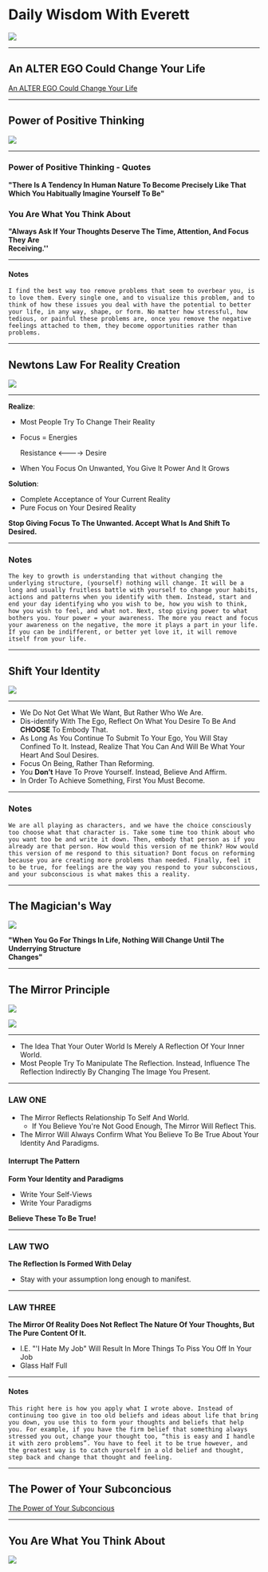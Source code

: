 # Daily Wisdom With Everett

![](../wisdombanner.jpg)

***

## An ALTER EGO Could Change Your Life

[An ALTER EGO Could Change Your Life](https://www.youtube.com/watch?v=nHtLk-M6hsE)

***

## Power of Positive Thinking

![](../PowerofPositiveThinkingQuotes.jpg)

***

### Power of Positive Thinking - Quotes

**"There Is A Tendency In Human Nature To Become Precisely Like That Which You Habitually Imagine Yourself To Be"**

### You Are What You Think About

**"Always Ask If Your Thoughts Deserve The Time, Attention, And Focus They Are**\
**Receiving.''**

***

#### Notes

```
I find the best way too remove problems that seem to overbear you, is to love them. Every single one, and to visualize this problem, and to think of how these issues you deal with have the potential to better your life, in any way, shape, or form. No matter how stressful, how tedious, or painful these problems are, once you remove the negative feelings attached to them, they become opportunities rather than problems.
```

***

## Newtons Law For Reality Creation

![](../NewtonsLawForRealityCreation.jpg)

***

**Realize**:

* Most People Try To Change Their Reality
*   Focus = Energies

    Resistance <----> Desire
* When You Focus On Unwanted, You Give It Power And It Grows

**Solution**:

* Complete Acceptance of Your Current Reality
* Pure Focus on Your Desired Reality

**Stop Giving Focus To The Unwanted. Accept What Is And Shift To Desired.**

***

### Notes

```
The key to growth is understanding that without changing the underlying structure, (yourself) nothing will change. It will be a long and usually fruitless battle with yourself to change your habits, actions and patterns when you identify with them. Instead, start and end your day identifying who you wish to be, how you wish to think, how you wish to feel, and what not. Next, stop giving power to what bothers you. Your power = your awareness. The more you react and focus your awareness on the negative, the more it plays a part in your life. If you can be indifferent, or better yet love it, it will remove itself from your life. 
```

***

## Shift Your Identity

![](../ShiftYourIdentity.jpg)

***

* We Do Not Get What We Want, But Rather Who We Are.
* Dis-identify With The Ego, Reflect On What You Desire To Be And **CHOOSE** To Embody That.
* As Long As You Continue To Submit To Your Ego, You Will Stay Confined To It. Instead, Realize That You Can And Will Be What Your Heart And Soul Desires.
* Focus On Being, Rather Than Reforming.
* You **Don’t** Have To Prove Yourself. Instead, Believe And Affirm.
* In Order To Achieve Something, First You Must Become.

***

### Notes

```
We are all playing as characters, and we have the choice consciously too choose what that character is. Take some time too think about who you want too be and write it down. Then, embody that person as if you already are that person. How would this version of me think? How would this version of me respond to this situation? Dont focus on reforming because you are creating more problems than needed. Finally, feel it to be true, for feelings are the way you respond to your subconscious, and your subconscious is what makes this a reality.
```

***

## The Magician's Way

![](../TheMagiciansWay.jpg)

**"When You Go For Things In Life, Nothing Will Change Until The Underrying Structure**\
**Changes"**

***

## The Mirror Principle

![](../themirrorprinciple.jpg)

![](../themirrorprinciplecontd.jpg)

***

* The Idea That Your Outer World Is Merely A Reflection Of Your Inner World.
* Most People Try To Manipulate The Reflection. Instead, Influence The Reflection Indirectly By Changing The Image You Present.

***

### LAW ONE

* The Mirror Reflects Relationship To Self And World.
  * If You Believe You're Not Good Enough, The Mirror Will Reflect This.
* The Mirror Will Always Confirm What You Believe To Be True About Your Identity And Paradigms.

#### Interrupt The Pattern

**Form Your Identity and Paradigms**

* Write Your Self-Views
* Write Your Paradigms

**Believe These To Be True!**

***

### LAW TWO

**The Reflection Is Formed With Delay**

* Stay with your assumption long enough to manifest.

***

### LAW THREE

**The Mirror Of Reality Does Not Reflect The Nature Of Your Thoughts, But The Pure Content Of It.**

* I.E. "'I Hate My Job" Will Result In More Things To Piss You Off In Your Job
* Glass Half Full

***

#### Notes

```
This right here is how you apply what I wrote above. Instead of continuing too give in too old beliefs and ideas about life that bring you down, you use this to form your thoughts and beliefs that help you. For example, if you have the firm belief that something always stressed you out, change your thought too, “this is easy and I handle it with zero problems”. You have to feel it to be true however, and the greatest way is to catch yourself in a old belief and thought, step back and change that thought and feeling.
```

***

## The Power of Your Subconcious

[The Power of Your Subconcious](https://www.youtube.com/watch?v=fk2neb420R0\&t=4s\&pp=2AEEkAIB)

***

## You Are What You Think About

![](../URWhatUThinkAbout.jpg)
